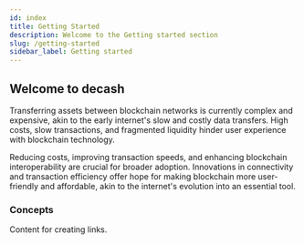 ```yaml
---
id: index
title: Getting Started
description: Welcome to the Getting started section
slug: /getting-started
sidebar_label: Getting started
---
```


## Welcome to decash

Transferring assets between blockchain networks is currently complex and expensive, akin to the early internet's slow and costly data transfers. High costs, slow transactions, and fragmented liquidity hinder user experience with blockchain technology.

Reducing costs, improving transaction speeds, and enhancing blockchain interoperability are crucial for broader adoption. Innovations in connectivity and transaction efficiency offer hope for making blockchain more user-friendly and affordable, akin to the internet's evolution into an essential tool.

### Concepts

Content for creating links.
